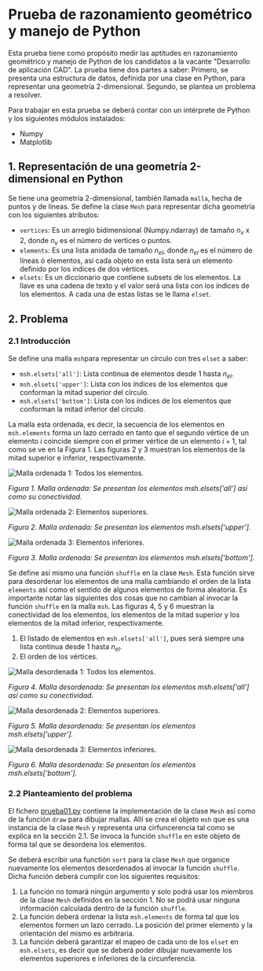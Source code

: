 # Prueba de razonamiento geométrico y manejo de Python

Esta prueba tiene como propósito medir las aptitudes en razonamiento geométrico y manejo de Python de los candidatos a la vacante "Desarrollo de aplicación CAD".
La prueba tiene dos partes a saber: Primero, se presenta una estructura de datos, definida por una clase en Python, para representar una geometría 2-dimensional. Segundo, se plantea un problema a resolver.

Para trabajar en esta prueba se deberá contar con un intérprete de Python y los siguientes módulos instalados:
* Numpy
* Matplotlib

## 1. Representación de una geometría 2-dimensional en Python

Se tiene una geometría 2-dimensional, también llamada ``malla``, hecha de puntos y de líneas. Se define la clase ``Mesh`` para representar dicha geometría con los siguientes atributos:

* ``vertices``: Es un arreglo bidimensional (Numpy.ndarray) de tamaño $n_v$ x 2, donde $n_v$ es el número de vertices o puntos.
* ``elements``: Es una lista anidada de tamaño $n_{el}$, donde $n_{el}$ es el número de líneas ó elementos, así cada objeto en esta lista será un elemento definido por los indices de dos vértices.
* ``elsets``: Es un diccionario que contiene subsets de los elementos. La llave es una cadena de texto y el valor será una lista con los índices de los elementos. A cada una de estas listas se le llama ``elset``.


## 2. Problema

### 2.1 Introducción

Se define una malla ``msh``para representar un círculo con tres ``elset`` a saber:
* ``msh.elsets['all']``: Lista continua de elementos desde 1 hasta $n_{el}$.
* ``msh.elsets['upper']``: Lista con los índices de los elementos que conforman la mitad superior del círculo.
* ``msh.elsets['bottom']``: Lista con los índices de los elementos que conforman la mitad inferior del círculo.

La malla esta ordenada, es decir, la secuencia de los elementos en ``msh.elements`` forma un lazo cerrado en tanto que el segundo vértice de un elemento $i$ coincide siempre con el primer vértice de un elemento $i+1$, tal como se ve en la Figura 1. Las figuras 2 y 3 muestran los elementos de la mitad superior e inferior, respectivamente.

![Malla ordenada 1: Todos los elementos.](./doc/sorted01.svg)

*Figura 1. Malla ordenada: Se presentan los elementos msh.elsets['all'] así como su conectividad.*

![Malla ordenada 2: Elementos superiores.](./doc/sorted02.svg)

*Figura 2. Malla ordenada: Se presentan los elementos msh.elsets['upper'].*

![Malla ordenada 3: Elementos inferiores.](./doc/sorted03.svg)

*Figura 3. Malla ordenada: Se presentan los elementos msh.elsets['bottom'].*

Se define así mismo una función ``shuffle`` en la clase ``Mesh``. Esta función sirve para desordenar los elementos de una malla cambiando el orden de la lista ``elements`` así como el sentido de algunos elementos de forma aleatoria. Es importante notar las siguientes dos cosas que no cambian al invocar la función ``shuffle`` en la malla ``msh``. Las figuras 4, 5 y 6 muestran la conectividad de los elementos, los elementos de la mitad superior y los elementos de la mitad inferior, respectivamente.

1. El listado de elementos en ``msh.elsets['all']``, pues será siempre una lista continua desde 1 hasta $n_{el}$.
2. El orden de los vértices.


![Malla desordenada 1: Todos los elementos.](./doc/shuffled01.svg)

*Figura 4. Malla desordenada: Se presentan los elementos msh.elsets['all'] así como su conectividad.*

![Malla desordenada 2: Elementos superiores.](./doc/shuffled02.svg)

*Figura 5. Malla desordenada: Se presentan los elementos msh.elsets['upper'].*

![Malla desordenada 3: Elementos inferiores.](./doc/shuffled03.svg)

*Figura 6. Malla desordenada: Se presentan los elementos msh.elsets['bottom'].*

### 2.2 Planteamiento del problema

El fichero [prueba01.py](./prueba01.py) contiene la implementación de la clase ``Mesh`` así como de la función ``draw`` para dibujar mallas. Allí se crea el objeto ``msh`` que es una instancia de la clase ``Mesh`` y representa una cirfuncerencia tal como se explica en la sección 2.1. Se invoca la función ``shuffle`` en este objeto de forma tal que se desordena los elementos.

Se deberá escribir una functión ``sort`` para la clase ``Mesh`` que organice nuevamente los elementos desordenados al invocar la función ``shuffle``. Dicha función deberá cumplir con los siguientes requisitos:

1. La función no tomará ningún argumento y solo podrá usar los miembros de la clase ``Mesh`` definidos en la sección 1. No se podrá usar ninguna información calculada dentro de la función ``shuffle``.
2. La función deberá ordenar la lista ``msh.elements`` de forma tal que los elementos formen un lazo cerrado. La posición del primer elemento y la orientación del mismo es arbitraria.
3. La función deberá garantizar el mapeo de cada uno de los ``elset`` en ``msh.elsets``, es decir que se deberá poder dibujar nuevamente los elementos superiores e inferiores de la circunferencia.